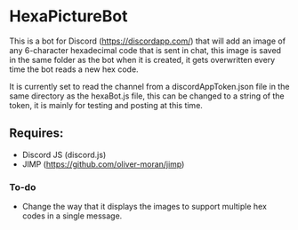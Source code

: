 # HexaPictureBot

This is a bot for Discord (https://discordapp.com/) that will add an image of any 6-character hexadecimal code that is sent in chat, this image is saved in the same folder as the bot when it is created, it gets overwritten every time the bot reads a new hex code.

It is currently set to read the channel from a discordAppToken.json file in the same directory as the hexaBot.js file, this can be changed to a string of the token, it is mainly for testing and posting at this time.

## Requires:
* Discord JS (discord.js)
* JIMP (https://github.com/oliver-moran/jimp)

### To-do
* Change the way that it displays the images to support multiple hex codes in a single message.
